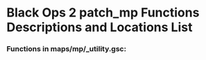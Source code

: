 # Black Ops 2 patch_mp Functions Descriptions and Locations List

### Functions in maps/mp/_utility.gsc:


